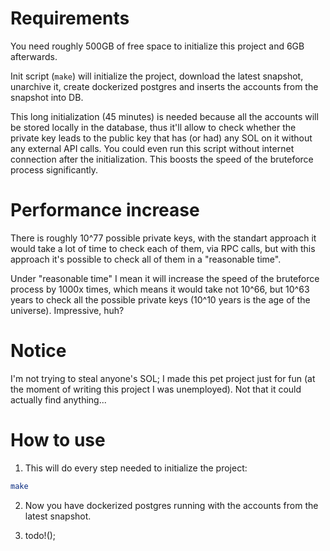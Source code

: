 # Requirements

You need roughly 500GB of free space to initialize this project and 6GB afterwards.

Init script (`make`) will initialize the project, download the latest snapshot, unarchive it, create dockerized postgres
and inserts the accounts from the snapshot into DB.

This long initialization (45 minutes) is needed because all the accounts will be stored locally in the database,
thus it'll allow to check whether the private key leads to the public key that has (or had) any SOL on it without
any external API calls. You could even run this script without internet connection after the initialization.
This boosts the speed of the bruteforce process significantly.

# Performance increase

There is roughly 10^77 possible private keys, with the standart approach it would take a lot of time to check
each of them, via RPC calls, but with this approach it's possible to check all of them in a "reasonable time".

Under "reasonable time" I mean it will increase the speed of the bruteforce process by 1000x times, which means it would 
take not 10^66, but 10^63 years to check all the possible private keys (10^10 years is the age of the universe). Impressive, huh?

# Notice 
I'm not trying to steal anyone's SOL; I made this pet project just for fun (at the moment of writing this project I was unemployed). 
Not that it could actually find anything...


# How to use

1. This will do every step needed to initialize the project:
```bash
make
```

2. Now you have dockerized postgres running with the accounts from the latest snapshot.

3. todo!();

